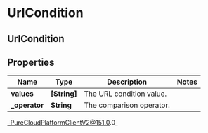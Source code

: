 # UrlCondition

## UrlCondition

## Properties

|Name | Type | Description | Notes|
|------------ | ------------- | ------------- | -------------|
| **values** | **[String]** | The URL condition value. | |
| **_operator** | **String** | The comparison operator. | |



_PureCloudPlatformClientV2@151.0.0_
